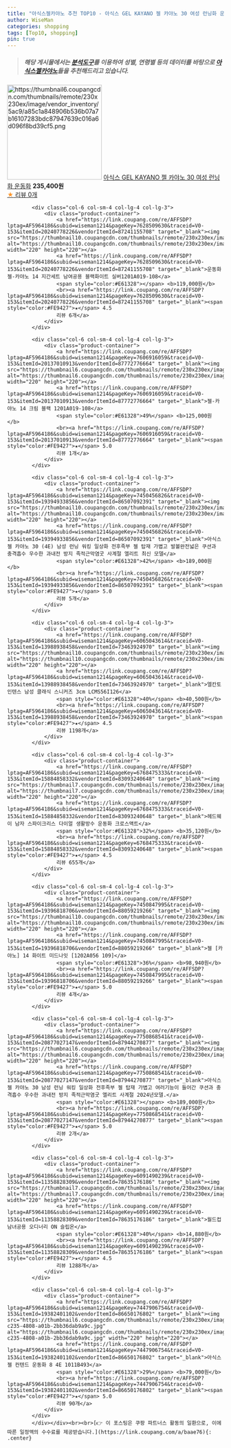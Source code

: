 ```yaml
---
title: "아식스젤카야노 추천 TOP10 - 아식스 GEL KAYANO 젤 카야노 30 여성 런닝화 운동화"
author: WiseMan
categories: shopping
tags: [Top10, shopping]
pin: true
---
```


> ##### 해당 게시물에서는 [**분석도구**](https://itemscout.io/)를 이용하여 **성별**, **연령별** 등의 데이터를 바탕으로 [**아식스젤카야노**](https://link.coupang.com/a/baae76)들을 추천해드리고 있습니다.
<div class="container"><div class="row">
            <div class="col-6 col-sm-4 col-lg-4 col-lg-3">
                <div class="product-container">
                    <a href="https://link.coupang.com/re/AFFSDP?lptag=AF5964186&subid=wiseman1214&pageKey=7681246939&traceid=V0-153&itemId=20517204404&vendorItemId=87594724524" target="_blank"><img src="https://thumbnail6.coupangcdn.com/thumbnails/remote/230x230ex/image/vendor_inventory/5ac9/a85c1a848906b536b07a7b16107283bdc87947639c016a6d096f8bd39cf5.png" alt="https://thumbnail6.coupangcdn.com/thumbnails/remote/230x230ex/image/vendor_inventory/5ac9/a85c1a848906b536b07a7b16107283bdc87947639c016a6d096f8bd39cf5.png" width="220" height="220"></a>
                    <a href="https://link.coupang.com/re/AFFSDP?lptag=AF5964186&subid=wiseman1214&pageKey=7681246939&traceid=V0-153&itemId=20517204404&vendorItemId=87594724524" target="_blank">아식스 GEL KAYANO 젤 카야노 30 여성 런닝화 운동화</a>
                    <span style="color:#E61328"></span> <b>235,400원</b>
                    <br><a href="https://link.coupang.com/re/AFFSDP?lptag=AF5964186&subid=wiseman1214&pageKey=7681246939&traceid=V0-153&itemId=20517204404&vendorItemId=87594724524" target="_blank"><span style="color:#FE9427">★</span> 
                    리뷰 0개</a>
                </div>
            </div>
            
            <div class="col-6 col-sm-4 col-lg-4 col-lg-3">
                <div class="product-container">
                    <a href="https://link.coupang.com/re/AFFSDP?lptag=AF5964186&subid=wiseman1214&pageKey=7628509630&traceid=V0-153&itemId=20240778226&vendorItemId=87241155708" target="_blank"><img src="https://thumbnail10.coupangcdn.com/thumbnails/remote/230x230ex/image/vendor_inventory/57b4/e5f3c1be2ec3a57e3da0eb7a179ed89185de08b8910f48b0fef0138f7b3d.jpg" alt="https://thumbnail10.coupangcdn.com/thumbnails/remote/230x230ex/image/vendor_inventory/57b4/e5f3c1be2ec3a57e3da0eb7a179ed89185de08b8910f48b0fef0138f7b3d.jpg" width="220" height="220"></a>
                    <a href="https://link.coupang.com/re/AFFSDP?lptag=AF5964186&subid=wiseman1214&pageKey=7628509630&traceid=V0-153&itemId=20240778226&vendorItemId=87241155708" target="_blank">운동화 젤-카야노 14 지간세트 남여공용 블랙화이트 실버1201A019-108</a>
                    <span style="color:#E61328"></span> <b>119,000원</b>
                    <br><a href="https://link.coupang.com/re/AFFSDP?lptag=AF5964186&subid=wiseman1214&pageKey=7628509630&traceid=V0-153&itemId=20240778226&vendorItemId=87241155708" target="_blank"><span style="color:#FE9427">★</span> 4.5
                    리뷰 6개</a>
                </div>
            </div>
            
            <div class="col-6 col-sm-4 col-lg-4 col-lg-3">
                <div class="product-container">
                    <a href="https://link.coupang.com/re/AFFSDP?lptag=AF5964186&subid=wiseman1214&pageKey=7606916059&traceid=V0-153&itemId=20137010913&vendorItemId=87772776664" target="_blank"><img src="https://thumbnail6.coupangcdn.com/thumbnails/remote/230x230ex/image/vendor_inventory/b8ed/b1ea3c19164b52cc6f8d32ef7434e23c32fcaa996e491304bb11fa578250.jpg" alt="https://thumbnail6.coupangcdn.com/thumbnails/remote/230x230ex/image/vendor_inventory/b8ed/b1ea3c19164b52cc6f8d32ef7434e23c32fcaa996e491304bb11fa578250.jpg" width="220" height="220"></a>
                    <a href="https://link.coupang.com/re/AFFSDP?lptag=AF5964186&subid=wiseman1214&pageKey=7606916059&traceid=V0-153&itemId=20137010913&vendorItemId=87772776664" target="_blank">젤-카야노 14 크림 블랙 1201A019-108</a>
                    <span style="color:#E61328">49%</span> <b>125,000원</b>
                    <br><a href="https://link.coupang.com/re/AFFSDP?lptag=AF5964186&subid=wiseman1214&pageKey=7606916059&traceid=V0-153&itemId=20137010913&vendorItemId=87772776664" target="_blank"><span style="color:#FE9427">★</span> 5.0
                    리뷰 1개</a>
                </div>
            </div>
            
            <div class="col-6 col-sm-4 col-lg-4 col-lg-3">
                <div class="product-container">
                    <a href="https://link.coupang.com/re/AFFSDP?lptag=AF5964186&subid=wiseman1214&pageKey=7450456826&traceid=V0-153&itemId=19394933856&vendorItemId=86507092391" target="_blank"><img src="https://thumbnail10.coupangcdn.com/thumbnails/remote/230x230ex/image/vendor_inventory/3310/cad229bdcf99a712ccb4da5c742333baab2182f5511350fe298ad29932c8.jpg" alt="https://thumbnail10.coupangcdn.com/thumbnails/remote/230x230ex/image/vendor_inventory/3310/cad229bdcf99a712ccb4da5c742333baab2182f5511350fe298ad29932c8.jpg" width="220" height="220"></a>
                    <a href="https://link.coupang.com/re/AFFSDP?lptag=AF5964186&subid=wiseman1214&pageKey=7450456826&traceid=V0-153&itemId=19394933856&vendorItemId=86507092391" target="_blank">아식스 젤 카야노 30 (4E) 남성 런닝 워킹 일상화 전후족부 젤 탑재 가볍고 발볼완전넓은 쿠션과 충격흡수 우수한 과내전 방지 족적근막염굿 사계절 엘리트 최신 모델</a>
                    <span style="color:#E61328">42%</span> <b>189,000원</b>
                    <br><a href="https://link.coupang.com/re/AFFSDP?lptag=AF5964186&subid=wiseman1214&pageKey=7450456826&traceid=V0-153&itemId=19394933856&vendorItemId=86507092391" target="_blank"><span style="color:#FE9427">★</span> 5.0
                    리뷰 5개</a>
                </div>
            </div>
            
            <div class="col-6 col-sm-4 col-lg-4 col-lg-3">
                <div class="product-container">
                    <a href="https://link.coupang.com/re/AFFSDP?lptag=AF5964186&subid=wiseman1214&pageKey=6065043614&traceid=V0-153&itemId=13988938458&vendorItemId=73463924970" target="_blank"><img src="https://thumbnail10.coupangcdn.com/thumbnails/remote/230x230ex/image/vendor_inventory/ee92/97e558745b2b2276e9a7d2a347bb09bd567723fb83c83628a82ba46d1394.jpg" alt="https://thumbnail10.coupangcdn.com/thumbnails/remote/230x230ex/image/vendor_inventory/ee92/97e558745b2b2276e9a7d2a347bb09bd567723fb83c83628a82ba46d1394.jpg" width="220" height="220"></a>
                    <a href="https://link.coupang.com/re/AFFSDP?lptag=AF5964186&subid=wiseman1214&pageKey=6065043614&traceid=V0-153&itemId=13988938458&vendorItemId=73463924970" target="_blank">엘칸토 인텐스 남성 클래식 스니커즈 3cm LCMS56I126</a>
                    <span style="color:#E61328">40%</span> <b>40,500원</b>
                    <br><a href="https://link.coupang.com/re/AFFSDP?lptag=AF5964186&subid=wiseman1214&pageKey=6065043614&traceid=V0-153&itemId=13988938458&vendorItemId=73463924970" target="_blank"><span style="color:#FE9427">★</span> 4.5
                    리뷰 1198개</a>
                </div>
            </div>
            
            <div class="col-6 col-sm-4 col-lg-4 col-lg-3">
                <div class="product-container">
                    <a href="https://link.coupang.com/re/AFFSDP?lptag=AF5964186&subid=wiseman1214&pageKey=6768475333&traceid=V0-153&itemId=15884858332&vendorItemId=83093240648" target="_blank"><img src="https://thumbnail7.coupangcdn.com/thumbnails/remote/230x230ex/image/vendor_inventory/2ead/6eff640b089ed02bc67be6aa7072e3e6461b9b429b2b7504d3df88bce529.jpg" alt="https://thumbnail7.coupangcdn.com/thumbnails/remote/230x230ex/image/vendor_inventory/2ead/6eff640b089ed02bc67be6aa7072e3e6461b9b429b2b7504d3df88bce529.jpg" width="220" height="220"></a>
                    <a href="https://link.coupang.com/re/AFFSDP?lptag=AF5964186&subid=wiseman1214&pageKey=6768475333&traceid=V0-153&itemId=15884858332&vendorItemId=83093240648" target="_blank">헤드웨이 남자 스파이크리스 다이얼 생활방수 운동화 크로스액트</a>
                    <span style="color:#E61328">32%</span> <b>35,120원</b>
                    <br><a href="https://link.coupang.com/re/AFFSDP?lptag=AF5964186&subid=wiseman1214&pageKey=6768475333&traceid=V0-153&itemId=15884858332&vendorItemId=83093240648" target="_blank"><span style="color:#FE9427">★</span> 4.5
                    리뷰 655개</a>
                </div>
            </div>
            
            <div class="col-6 col-sm-4 col-lg-4 col-lg-3">
                <div class="product-container">
                    <a href="https://link.coupang.com/re/AFFSDP?lptag=AF5964186&subid=wiseman1214&pageKey=7450847995&traceid=V0-153&itemId=19396818706&vendorItemId=88059219266" target="_blank"><img src="https://thumbnail10.coupangcdn.com/thumbnails/remote/230x230ex/image/vendor_inventory/9147/45ed41702691ee4a005400127f3807e202d526d1ed5a1dc5fc20ca6036e6.jpg" alt="https://thumbnail10.coupangcdn.com/thumbnails/remote/230x230ex/image/vendor_inventory/9147/45ed41702691ee4a005400127f3807e202d526d1ed5a1dc5fc20ca6036e6.jpg" width="220" height="220"></a>
                    <a href="https://link.coupang.com/re/AFFSDP?lptag=AF5964186&subid=wiseman1214&pageKey=7450847995&traceid=V0-153&itemId=19396818706&vendorItemId=88059219266" target="_blank">젤 [카야노] 14 화이트 미드나잇 [1202A056 109]</a>
                    <span style="color:#E61328">36%</span> <b>98,940원</b>
                    <br><a href="https://link.coupang.com/re/AFFSDP?lptag=AF5964186&subid=wiseman1214&pageKey=7450847995&traceid=V0-153&itemId=19396818706&vendorItemId=88059219266" target="_blank"><span style="color:#FE9427">★</span> 5.0
                    리뷰 4개</a>
                </div>
            </div>
            
            <div class="col-6 col-sm-4 col-lg-4 col-lg-3">
                <div class="product-container">
                    <a href="https://link.coupang.com/re/AFFSDP?lptag=AF5964186&subid=wiseman1214&pageKey=7750868541&traceid=V0-153&itemId=20877027147&vendorItemId=87944270877" target="_blank"><img src="https://thumbnail6.coupangcdn.com/thumbnails/remote/230x230ex/image/vendor_inventory/c049/7095e312d7055b75fc562ecddae90e04c2eca39eb2ecd355293bdaf94fa7.jpg" alt="https://thumbnail6.coupangcdn.com/thumbnails/remote/230x230ex/image/vendor_inventory/c049/7095e312d7055b75fc562ecddae90e04c2eca39eb2ecd355293bdaf94fa7.jpg" width="220" height="220"></a>
                    <a href="https://link.coupang.com/re/AFFSDP?lptag=AF5964186&subid=wiseman1214&pageKey=7750868541&traceid=V0-153&itemId=20877027147&vendorItemId=87944270877" target="_blank">아식스 젤 카야노 30 남성 런닝 워킹 일상화 전후족부 젤 탑재 가볍고 여러기능이 들어간 쿠션과 충격흡수 우수한 과내전 방지 족적근막염굿 엘리트 사계절 2024년모델.</a>
                    <span style="color:#E61328"></span> <b>189,000원</b>
                    <br><a href="https://link.coupang.com/re/AFFSDP?lptag=AF5964186&subid=wiseman1214&pageKey=7750868541&traceid=V0-153&itemId=20877027147&vendorItemId=87944270877" target="_blank"><span style="color:#FE9427">★</span> 5.0
                    리뷰 2개</a>
                </div>
            </div>
            
            <div class="col-6 col-sm-4 col-lg-4 col-lg-3">
                <div class="product-container">
                    <a href="https://link.coupang.com/re/AFFSDP?lptag=AF5964186&subid=wiseman1214&pageKey=6091490239&traceid=V0-153&itemId=11358828309&vendorItemId=78635176186" target="_blank"><img src="https://thumbnail7.coupangcdn.com/thumbnails/remote/230x230ex/image/rs_quotation_api/mkd3wwsy/95f38b893bb641e787118aab9365471e.jpg" alt="https://thumbnail7.coupangcdn.com/thumbnails/remote/230x230ex/image/rs_quotation_api/mkd3wwsy/95f38b893bb641e787118aab9365471e.jpg" width="220" height="220"></a>
                    <a href="https://link.coupang.com/re/AFFSDP?lptag=AF5964186&subid=wiseman1214&pageKey=6091490239&traceid=V0-153&itemId=11358828309&vendorItemId=78635176186" target="_blank">월드컵 남녀공용 오디너리 ON 슬립온</a>
                    <span style="color:#E61328">40%</span> <b>14,880원</b>
                    <br><a href="https://link.coupang.com/re/AFFSDP?lptag=AF5964186&subid=wiseman1214&pageKey=6091490239&traceid=V0-153&itemId=11358828309&vendorItemId=78635176186" target="_blank"><span style="color:#FE9427">★</span> 4.5
                    리뷰 1288개</a>
                </div>
            </div>
            
            <div class="col-6 col-sm-4 col-lg-4 col-lg-3">
                <div class="product-container">
                    <a href="https://link.coupang.com/re/AFFSDP?lptag=AF5964186&subid=wiseman1214&pageKey=7447906754&traceid=V0-153&itemId=19382401102&vendorItemId=86650176802" target="_blank"><img src="https://thumbnail6.coupangcdn.com/thumbnails/remote/230x230ex/image/retail/images/2023/07/21/17/7/17a42f60-c235-4808-a01b-2bb36dab9a9c.jpg" alt="https://thumbnail6.coupangcdn.com/thumbnails/remote/230x230ex/image/retail/images/2023/07/21/17/7/17a42f60-c235-4808-a01b-2bb36dab9a9c.jpg" width="220" height="220"></a>
                    <a href="https://link.coupang.com/re/AFFSDP?lptag=AF5964186&subid=wiseman1214&pageKey=7447906754&traceid=V0-153&itemId=19382401102&vendorItemId=86650176802" target="_blank">아식스 젤 컨텐드 운동화 8 4E 1011B493</a>
                    <span style="color:#E61328">29%</span> <b>79,000원</b>
                    <br><a href="https://link.coupang.com/re/AFFSDP?lptag=AF5964186&subid=wiseman1214&pageKey=7447906754&traceid=V0-153&itemId=19382401102&vendorItemId=86650176802" target="_blank"><span style="color:#FE9427">★</span> 5.0
                    리뷰 90개</a>
                </div>
            </div>
            </div></div><br><br>[👉 이 포스팅은 쿠팡 파트너스 활동의 일환으로, 이에 따른 일정액의 수수료를 제공받습니다.](https://link.coupang.com/a/baae76){: .center}